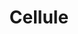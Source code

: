 ---
layout: term
title: 'Cellule'
name: cellule
description: "Zone géographique délimitée de la carte. Exemple : Nantes est dans la cellule NR01-JULIET-02 (J02)"
---